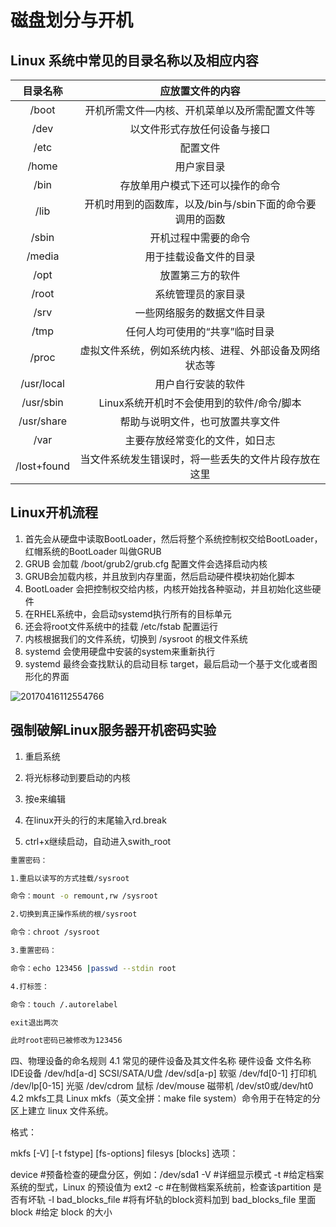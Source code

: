 [//]: # (哈哈我是注释，不会在浏览器中显示。
  Date: 2022-01-18 22:09:13
  LastEditors: gyg
  LastEditTime: 2022-01-18 22:22:10
  FilePath: \test\1_16@磁盘划分与开机.mm.md
)

# 磁盘划分与开机

## Linux 系统中常见的目录名称以及相应内容

|  目录名称   |                     应放置文件的内容                      |
| :---------: | :-------------------------------------------------------: |
|    /boot    |       开机所需文件—内核、开机菜单以及所需配置文件等       |
|    /dev     |               以文件形式存放任何设备与接口                |
|    /etc     |                         配置文件                          |
|    /home    |                        用户家目录                         |
|    /bin     |             存放单用户模式下还可以操作的命令              |
|    /lib     | 开机时用到的函数库，以及/bin与/sbin下面的命令要调用的函数 |
|    /sbin    |                   开机过程中需要的命令                    |
|   /media    |                  用于挂载设备文件的目录                   |
|    /opt     |                     放置第三方的软件                      |
|    /root    |                    系统管理员的家目录                     |
|    /srv     |                一些网络服务的数据文件目录                 |
|    /tmp     |              任何人均可使用的“共享”临时目录               |
|    /proc    |  虚拟文件系统，例如系统内核、进程、外部设备及网络状态等   |
| /usr/local  |                    用户自行安装的软件                     |
|  /usr/sbin  |         Linux系统开机时不会使用到的软件/命令/脚本         |
| /usr/share  |             帮助与说明文件，也可放置共享文件              |
|    /var     |              主要存放经常变化的文件，如日志               |
| /lost+found |   当文件系统发生错误时，将一些丢失的文件片段存放在这里    |

## Linux开机流程

1. 首先会从硬盘中读取BootLoader，然后将整个系统控制权交给BootLoader，红帽系统的BootLoader 叫做GRUB
2. GRUB 会加载 /boot/grub2/grub.cfg 配置文件会选择启动内核
3. GRUB会加载内核，并且放到内存里面，然后启动硬件模块初始化脚本
4. BootLoader 会把控制权交给内核，内核开始找各种驱动，并且初始化这些硬件
5. 在RHEL系统中，会启动systemd执行所有的目标单元
6. 还会将root文件系统中的挂载 /etc/fstab 配置运行
7. 内核根据我们的文件系统，切换到 /sysroot 的根文件系统
8. systemd 会使用硬盘中安装的system来重新执行
9. systemd 最终会查找默认的启动目标 target，最后启动一个基于文化或者图形化的界面

![20170416112554766](https://s2.loli.net/2022/01/18/nBKirZRswPGxgL2.jpg)

## 强制破解Linux服务器开机密码实验

1. 重启系统

2. 将光标移动到要启动的内核

3. 按e来编辑

4. 在linux开头的行的末尾输入rd.break

5. ctrl+x继续启动，自动进入swith_root

```bash
重置密码：

1.重启以读写的方式挂载/sysroot

命令：mount -o remount,rw /sysroot

2.切换到真正操作系统的根/sysroot

命令：chroot /sysroot

3.重置密码：

命令：echo 123456 |passwd --stdin root

4.打标签：

命令：touch /.autorelabel

exit退出两次

此时root密码已被修改为123456
```

四、物理设备的命名规则
4.1 常见的硬件设备及其文件名称
硬件设备	文件名称
IDE设备	/dev/hd[a-d]
SCSI/SATA/U盘	/dev/sd[a-p]
软驱	/dev/fd[0-1]
打印机	/dev/lp[0-15]
光驱	/dev/cdrom
鼠标	/dev/mouse
磁带机	/dev/st0或/dev/ht0
4.2 mkfs工具
Linux mkfs（英文全拼：make file system）命令用于在特定的分区上建立 linux 文件系统。

格式：

mkfs [-V] [-t fstype] [fs-options] filesys [blocks]
选项：

device     #预备检查的硬盘分区，例如：/dev/sda1
-V        #详细显示模式
-t        #给定档案系统的型式，Linux 的预设值为 ext2
-c        #在制做档案系统前，检查该partition 是否有坏轨
-l bad_blocks_file #将有坏轨的block资料加到 bad_blocks_file 里面
block    #给定 block 的大小